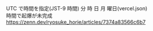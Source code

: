UTC で時間を指定(JST-9 時間) 分 時 日 月 曜日(vercel.json)  
時間で起爆が未完成  
https://zenn.dev/ryosuke_horie/articles/7374a83566c6b7
